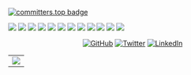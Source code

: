 [![committers.top badge](https://user-badge.committers.top/suriname_private/rafageist.svg)](https://user-badge.committers.top/suriname_private/rafageist)

<p align="left">
  <img src="https://img.shields.io/badge/Software-Engineer-blue">
  <img src="https://img.shields.io/badge/Software-Architect-blue">
  <img src="https://img.shields.io/badge/Project-Manager-blue">
  <img src="https://img.shields.io/badge/Web-Developer-white">
  <img src="https://img.shields.io/badge/App-Developer-green">
  <img src="https://img.shields.io/badge/Desktop-Developer-red">
  <img src="https://img.shields.io/badge/Linux-Admin-black">
  <img src="https://img.shields.io/badge/Windows-Admin-black">
  <img src="https://img.shields.io/badge/Social-Media-blue">
  <img src="https://img.shields.io/badge/Community-Manager-blue">
  <img src="https://img.shields.io/badge/Programming-Contest-red">
  <img src="https://img.shields.io/badge/Chess-Enthusiastic-brown">
</p>

<p align="center">
  <a href="https://github.com/rafageist"><img src="https://img.shields.io/github/followers/rafageist.svg?label=GitHub&style=social" alt="GitHub"></a>
  <a href="https://twitter.com/rafageist"><img src="https://img.shields.io/twitter/follow/rafageist?label=Twitter&style=social" alt="Twitter"></a>
  <a href="https://www.linkedin.com/in/rafageist/"><img src="https://img.shields.io/badge/LinkedIn--_.svg?style=social&logo=linkedin" alt="LinkedIn"></a>
</p>
<table align="center" width="70%">
  <tr>
    <td><img src="https://github-profile-trophy.vercel.app/?username=rafageist&theme=kimbie_dark&column=3&row=3"></td>
  </tr>
</table>

</p>





